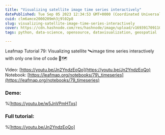 ```yaml
---
title: "Visualizing satellite image time series interactively"
datePublished: Tue Sep 05 2023 12:34:53 GMT+0000 (Coordinated Universal Time)
cuid: clm6amce2000209mh3j9l02p8
slug: visualizing-satellite-image-time-series-interactively
cover: https://cdn.hashnode.com/res/hashnode/image/upload/v1693917091101/b504b297-97a0-4a3b-9038-d9cb93c28656.png
tags: python, data-science, opensource, datavisualization, geospatial

---
```


Leafmap Tutorial 79: Visualizing satellite 🛰️image time series interactively with only one line of code 🌿🗺️

Video: [https://youtu.be/Jn2YndzEoQo](https://youtu.be/Jn2YndzEoQo)  
Notebook: [https://leafmap.org/notebooks/79\_timeseries](https://leafmap.org/notebooks/79_timeseries)

### Demo:

%[https://youtu.be/w5JnVPmHTxs] 

### Full tutorial:

%[https://youtu.be/Jn2YndzEoQo]
